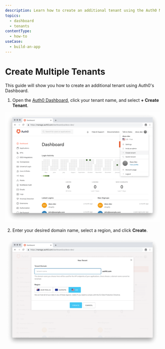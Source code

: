 ```yaml
---
description: Learn how to create an additional tenant using the Auth0 Management Dashboard.
topics:
  - dashboard
  - tenants
contentType:
  - how-to
useCase:
  - build-an-app
---
```

# Create Multiple Tenants

This guide will show you how to create an additional tenant using Auth0's Dashboard.

1. Open the [Auth0 Dashboard](${manage_url}/), click your tenant name, and select **+ Create Tenant**.

![Create New Tenant](/media/articles/connections/dashboard-create-tenant.png)

2. Enter your desired domain name, select a region, and click **Create**.

![Save New Tenant](/media/articles/connections/tenant-create.png)